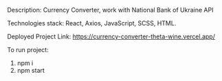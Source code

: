 Description: Currency Converter,  work with National Bank of Ukraine  API

Technologies stack: React,  Axios, JavaScript, SCSS, HTML.

Deployed Project Link: https://currency-converter-theta-wine.vercel.app/

To run project:

1. npm i
2. npm start
